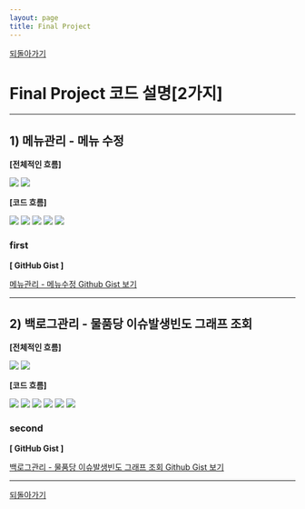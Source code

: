 ```yaml
---
layout: page
title: Final Project
---
```


[되돌아가기](https://leesohyeon96.github.io/finalproject/#finalproject)

# Final Project 코드 설명[2가지]  

***
##  1) **메뉴관리 - 메뉴 수정**

  **[전체적인 흐름]**

  <img src="../img/finalProjectMenuModify1.png">
  <img src="../img/finalProjectMenuModify2.png">

  **[코드 흐름]**

  <img src="../img/finalProjectMenuModify3.png">

  <img src="../img/finalProjectMenuModify4.png">

  <img src="../img/finalProjectMenuModify5.png">

  <img src="../img/finalProjectMenuModify6.png">

  <img src="../img/finalProjectMenuModify7.png">


  
### first

  **[ GitHub Gist ]**  

  [메뉴관리 - 메뉴수정 Github Gist 보기](finalgithubgistfirstpage.md)
    
------------------

##  2) **백로그관리 - 물품당 이슈발생빈도 그래프 조회**

  **[전체적인 흐름]**

  <img src="../img/finalProjectOutWarehouseIssueBacklogBarGraph.png">
  <img src="../img/finalProjectOutWarehouseIssueBacklogBarGraph2.png">

  **[코드 흐름]**

  <img src="../img/finalProjectOutWarehouseIssueBacklogBarGraph3.png">

  <img src="../img/finalProjectOutWarehouseIssueBacklogBarGraph4.png">

  <img src="../img/finalProjectOutWarehouseIssueBacklogBarGraph5.png">

  <img src="../img/finalProjectOutWarehouseIssueBacklogBarGraph6.png">

  <img src="../img/finalProjectOutWarehouseIssueBacklogBarGraph7.png">

  <img src="../img/finalProjectOutWarehouseIssueBacklogBarGraph8.png">

  
### second  


  **[ GitHub Gist ]**  
    
   [백로그관리 - 물품당 이슈발생빈도 그래프 조회 Github Gist 보기](finalgithubgistsecondpage.md)  
   


***  

[되돌아가기](https://leesohyeon96.github.io/finalproject/#finalproject)
